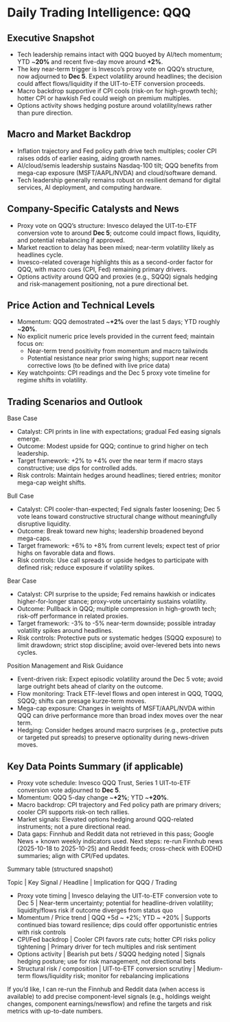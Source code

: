 # Daily Trading Intelligence: QQQ

## Executive Snapshot
- Tech leadership remains intact with QQQ buoyed by AI/tech momentum; YTD ~**20%** and recent five-day move around **+2%**.
- The key near-term trigger is Invesco’s proxy vote on QQQ’s structure, now adjourned to **Dec 5**. Expect volatility around headlines; the decision could affect flows/liquidity if the UIT-to-ETF conversion proceeds.
- Macro backdrop supportive if CPI cools (risk-on for high-growth tech); hotter CPI or hawkish Fed could weigh on premium multiples.
- Options activity shows hedging posture around volatility/news rather than pure direction.

## Macro and Market Backdrop
- Inflation trajectory and Fed policy path drive tech multiples; cooler CPI raises odds of earlier easing, aiding growth names.
- AI/cloud/semis leadership sustains Nasdaq-100 tilt; QQQ benefits from mega-cap exposure (MSFT/AAPL/NVDA) and cloud/software demand.
- Tech leadership generally remains robust on resilient demand for digital services, AI deployment, and computing hardware.

## Company-Specific Catalysts and News
- Proxy vote on QQQ’s structure: Invesco delayed the UIT-to-ETF conversion vote to around **Dec 5**; outcome could impact flows, liquidity, and potential rebalancing if approved.
- Market reaction to delay has been mixed; near-term volatility likely as headlines cycle.
- Invesco-related coverage highlights this as a second-order factor for QQQ, with macro cues (CPI, Fed) remaining primary drivers.
- Options activity around QQQ and proxies (e.g., SQQQ) signals hedging and risk-management positioning, not a pure directional bet.

## Price Action and Technical Levels
- Momentum: QQQ demostrated ~**+2%** over the last 5 days; YTD roughly ~**20%**.
- No explicit numeric price levels provided in the current feed; maintain focus on:
  - Near-term trend positivity from momentum and macro tailwinds
  - Potential resistance near prior swing highs; support near recent corrective lows (to be defined with live price data)
- Key watchpoints: CPI readings and the Dec 5 proxy vote timeline for regime shifts in volatility.

## Trading Scenarios and Outlook

Base Case
- Catalyst: CPI prints in line with expectations; gradual Fed easing signals emerge.
- Outcome: Modest upside for QQQ; continue to grind higher on tech leadership.
- Target framework: +2% to +4% over the near term if macro stays constructive; use dips for controlled adds.
- Risk controls: Maintain hedges around headlines; tiered entries; monitor mega-cap weight shifts.

Bull Case
- Catalyst: CPI cooler-than-expected; Fed signals faster loosening; Dec 5 vote leans toward constructive structural change without meaningfully disruptive liquidity.
- Outcome: Break toward new highs; leadership broadened beyond mega-caps.
- Target framework: +6% to +8% from current levels; expect test of prior highs on favorable data and flows.
- Risk controls: Use call spreads or upside hedges to participate with defined risk; reduce exposure if volatility spikes.

Bear Case
- Catalyst: CPI surprise to the upside; Fed remains hawkish or indicates higher-for-longer stance; proxy-vote uncertainty sustains volatility.
- Outcome: Pullback in QQQ; multiple compression in high-growth tech; risk-off performance in related proxies.
- Target framework: -3% to -5% near-term downside; possible intraday volatility spikes around headlines.
- Risk controls: Protective puts or systematic hedges (SQQQ exposure) to limit drawdown; strict stop discipline; avoid over-levered bets into news cycles.

Position Management and Risk Guidance
- Event-driven risk: Expect episodic volatility around the Dec 5 vote; avoid large outright bets ahead of clarity on the outcome.
- Flow monitoring: Track ETF-level flows and open interest in QQQ, TQQQ, SQQQ; shifts can presage kurze-term moves.
- Mega-cap exposure: Changes in weights of MSFT/AAPL/NVDA within QQQ can drive performance more than broad index moves over the near term.
- Hedging: Consider hedges around macro surprises (e.g., protective puts or targeted put spreads) to preserve optionality during news-driven moves.

## Key Data Points Summary (if applicable)
- Proxy vote schedule: Invesco QQQ Trust, Series 1 UIT-to-ETF conversion vote adjourned to **Dec 5**.
- Momentum: QQQ 5-day change ~**+2%**; YTD ~**+20%**.
- Macro backdrop: CPI trajectory and Fed policy path are primary drivers; cooler CPI supports risk-on tech rallies.
- Market signals: Elevated options hedging around QQQ-related instruments; not a pure directional read.
- Data gaps: Finnhub and Reddit data not retrieved in this pass; Google News + known weekly indicators used. Next steps: re-run Finnhub news (2025-10-18 to 2025-10-25) and Reddit feeds; cross-check with EODHD summaries; align with CPI/Fed updates.

Summary table (structured snapshot)

Topic | Key Signal / Headline | Implication for QQQ / Trading
- Proxy vote timing | Invesco delaying the UIT-to-ETF conversion vote to Dec 5 | Near-term uncertainty; potential for headline-driven volatility; liquidity/flows risk if outcome diverges from status quo
- Momentum / Price trend | QQQ +5d ~ +2%; YTD ~ +20% | Supports continued bias toward resilience; dips could offer opportunistic entries with risk controls
- CPI/Fed backdrop | Cooler CPI favors rate cuts; hotter CPI risks policy tightening | Primary driver for tech multiples and risk sentiment
- Options activity | Bearish put bets / SQQQ hedging noted | Signals hedging posture; use for risk management, not directional bets
- Structural risk / composition | UIT-to-ETF conversion scrutiny | Medium-term flows/liquidity risk; monitor for rebalancing implications

If you’d like, I can re-run the Finnhub and Reddit data (when access is available) to add precise component-level signals (e.g., holdings weight changes, component earnings/newsflow) and refine the targets and risk metrics with up-to-date numbers.